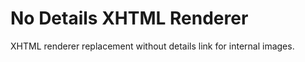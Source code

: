 No Details XHTML Renderer
=========================

XHTML renderer replacement without details link for internal images.
